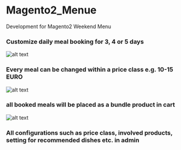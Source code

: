 # Magento2_Menue
Development for Magento2 Weekend Menu 

<h3>Customize daily meal booking for 3, 4 or 5 days</h3>

![alt text](http://www.xulin-tan.com/demo/magento2/interface1.png)

<h3>Every meal can be changed within a price class e.g. 10-15 EURO</h3>

![alt text](http://www.xulin-tan.com/demo/magento2/interface2.png)

<h3>all booked meals will be placed as a bundle product in cart</h3>

![alt text](http://www.xulin-tan.com/demo/magento2/interface3.png)

<h3>All configurations such as price class, involved products, setting for recommended dishes etc. in admin</h3>
